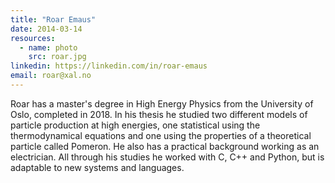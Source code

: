 ```yaml
---
title: "Roar Emaus"
date: 2014-03-14
resources:
  - name: photo
    src: roar.jpg
linkedin: https://linkedin.com/in/roar-emaus
email: roar@xal.no
---
```


Roar has a master's degree in High Energy Physics from the University of Oslo,
completed in 2018. In his thesis he studied two different models of particle 
production at high energies, one statistical using the thermodynamical 
equations and one using the properties of a theoretical particle called 
Pomeron. He also has a practical background working as an electrician.
All through his studies he worked with C, C++ and Python, but is adaptable
to new systems and languages.
